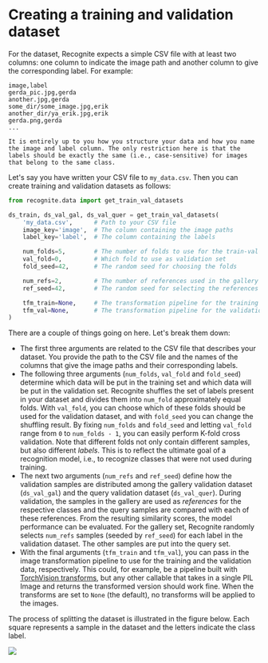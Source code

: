 # Creating a training and validation dataset

For the dataset, Recognite expects a simple CSV file with at least two columns: one column to indicate the image path and another column to give the corresponding label. For example:

```text
image,label
gerda_pic.jpg,gerda
another.jpg,gerda
some_dir/some_image.jpg,erik
another_dir/ya_erik.jpg,erik
gerda.png,gerda
...
```

```{note}
It is entirely up to you how you structure your data and how you name the image and label column. The only restriction here is that the labels should be exactly the same (i.e., case-sensitive) for images that belong to the same class.
```

Let's say you have written your CSV file to `my_data.csv`. Then you can create training and validation datasets as follows:

```python
from recognite.data import get_train_val_datasets

ds_train, ds_val_gal, ds_val_quer = get_train_val_datasets(
    'my_data.csv',      # Path to your CSV file
    image_key='image',  # The column containing the image paths
    label_key='label',  # The column containing the labels

    num_folds=5,        # The number of folds to use for the train-val split
    val_fold=0,         # Which fold to use as validation set
    fold_seed=42,       # The random seed for choosing the folds

    num_refs=2,         # The number of references used in the gallery
    ref_seed=42,        # The random seed for selecting the references

    tfm_train=None,     # The transformation pipeline for the training set
    tfm_val=None,       # The transformation pipeline for the validation sets
)
```

There are a couple of things going on here. Let's break them down:

- The first three arguments are related to the CSV file that describes your dataset. You provide the path to the CSV file and the names of the columns that give the image paths and their corresponding labels.
- The following three arguments (`num_folds`, `val_fold` and `fold_seed`) determine which data will be put in the training set and which data will be put in the validation set. Recognite shuffles the set of labels present in your dataset and divides them into `num_fold` approximately equal folds. With `val_fold`, you can choose which of these folds should be used for the validation dataset, and with `fold_seed` you can change the shuffling result. By fixing `num_folds` and `fold_seed` and letting `val_fold` range from `0` to `num_folds - 1`, you can easily perform K-fold cross validation. Note that different folds not only contain different samples, but also different *labels*. This is to reflect the ultimate goal of a recognition model, i.e., to recognize classes that were not used during training.
- The next two arguments (`num_refs` and `ref_seed`) define how the validation samples are distributed among the gallery validation dataset (`ds_val_gal`) and the query validation dataset (`ds_val_quer`). During validation, the samples in the gallery are used as *references* for the respective classes and the query samples are compared with each of these references. From the resulting similarity scores, the model performance can be evaluated. For the gallery set, Recognite randomly selects `num_refs` samples (seeded by `ref_seed`) for each label in the validation dataset. The other samples are put into the query set.
- With the final arguments (`tfm_train` and `tfm_val`), you can pass in the image transformation pipeline to use for the training and the validation data, respectively. This could, for example, be a pipeline built with [TorchVision transforms](https://pytorch.org/vision/stable/transforms.html), but any other callable that takes in a single PIL Image and returns the transformed version should work fine. When the transforms are set to `None` (the default), no transforms will be applied to the images.

The process of splitting the dataset is illustrated in the figure below. Each square represents a sample in the dataset and the letters indicate the class label.

![](/_static/data_splitting.png)
